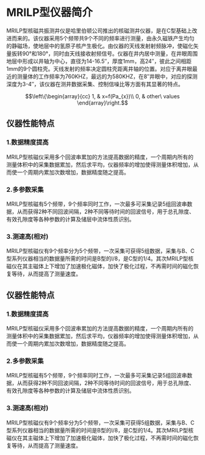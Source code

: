 <script type="text/javascript" async src="https://cdn.mathjax.org/mathjax/latest/MathJax.js?config=TeX-MML-AM_CHTML"> </script>
# MRILP型仪器简介

MRILP型核磁共振测井仪是哈里伯顿公司推出的核磁测井仪器，是在C型基础上改进而来的。该仪器采用5个频带共9个不同的频率进行测量，由永久磁铁产生均匀的静磁场，使地层中的氢原子核产生极化。由仪器的天线发射射频脉冲，使磁化矢量扳转90°和180°，同时由天线接收射频信号。仪器在井内居中测量，在井眼周围地层中形成以井轴为中心，直径为14-16.5″，厚度1mm，高24″，彼此之间相距1mm的9个圆柱壳。天线发射的频率决定圆柱壳距离井轴的位置。对应于离井眼最近的测量体的工作频率为760KHZ，最远的为580KHZ，在8″井眼中，对应的探测深度为3-4″，该仪器在测井数据采集、控制信噪比等方面有其显著的特点。

$$\left\{\begin{array}{cc} 
		1, & x=f(Pa_{x})\\ 
		0, & other\ values 
	\end{array}\right.$$
  
## 仪器性能特点
### 1.数据精度提高
MRILP型核磁仪采用多个回波串累加的方法提高数据的精度，一个周期内所有的测量体积中的采集数据累加，然后求平均，仪器频率的增加使得测量体积增加，从而使一个周期内累加次数增加，数据精度随之提高。

### 2.多参数采集
MRILP型核磁有5个频带，9个频率同时工作，一次最多可采集记录5组回波串数据，从而获得2种不同回波间隔，2种不同等待时间的回波信号，用于总孔隙度、有效孔隙度等各种参数的计算及储层中流体性质识别。

### 3.测速高(相对)
MRILP型核磁仪有9个频率分为5个频带，一次采集可获得5组数据，采集与B、C型系列仪器相当的数据量所需的时间是B型的l/8，是C型的1/4。其次MRILP型核磁仪在其主磁体上下增加了加速极化磁体，加快了极化过程，不再需时间的磁化恢复等待，从而提高了测量速度。


## 仪器性能特点
### 1.数据精度提高
MRILP型核磁仪采用多个回波串累加的方法提高数据的精度，一个周期内所有的测量体积中的采集数据累加，然后求平均，仪器频率的增加使得测量体积增加，从而使一个周期内累加次数增加，数据精度随之提高。

### 2.多参数采集
MRILP型核磁有5个频带，9个频率同时工作，一次最多可采集记录5组回波串数据，从而获得2种不同回波间隔，2种不同等待时间的回波信号，用于总孔隙度、有效孔隙度等各种参数的计算及储层中流体性质识别。

### 3.测速高(相对)
MRILP型核磁仪有9个频率分为5个频带，一次采集可获得5组数据，采集与B、C型系列仪器相当的数据量所需的时间是B型的l/8，是C型的1/4。其次MRILP型核磁仪在其主磁体上下增加了加速极化磁体，加快了极化过程，不再需时间的磁化恢复等待，从而提高了测量速度。

